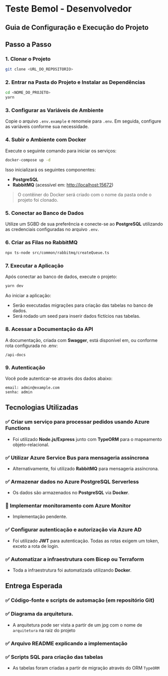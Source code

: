 # Teste Bemol - Desenvolvedor

## Guia de Configuração e Execução do Projeto

## Passo a Passo

### 1. Clonar o Projeto

```sh
git clone <URL_DO_REPOSITORIO>
```

### 2. Entrar na Pasta do Projeto e Instalar as Dependências

```sh
cd <NOME_DO_PROJETO>
yarn
```

### 3. Configurar as Variáveis de Ambiente

Copie o arquivo `.env.example` e renomeie para `.env`. Em seguida, configure as variáveis conforme sua necessidade.

### 4. Subir o Ambiente com Docker

Execute o seguinte comando para iniciar os serviços:

```sh
docker-compose up -d
```

Isso inicializará os seguintes componentes:

- **PostgreSQL**
- **RabbitMQ** (acessível em: [http://localhost:15672](http://localhost:15672))

> O contêiner do Docker será criado com o nome da pasta onde o projeto foi clonado.

### 5. Conectar ao Banco de Dados

Utilize um SGBD de sua preferência e conecte-se ao **PostgreSQL** utilizando as credenciais configuradas no arquivo `.env`.

### 6. Criar as Filas no RabbitMQ

```sh
npx ts-node src/common/rabbitmq/createQueue.ts
```

### 7. Executar a Aplicação

Após conectar ao banco de dados, execute o projeto:

```sh
yarn dev
```

Ao iniciar a aplicação:

- Serão executadas migrações para criação das tabelas no banco de dados.
- Será rodado um seed para inserir dados fictícios nas tabelas.

### 8. Acessar a Documentação da API

A documentação, criada com **Swagger**, está disponível em, ou conforme rota configurada no .env:

```
/api-docs
```

### 9. Autenticação

Você pode autenticar-se através dos dados abaixo:

```
email: admin@example.com
senha: admin
```

## Tecnologias Utilizadas

### ✅ Criar um serviço para processar pedidos usando Azure Functions

- Foi utilizado **Node.js/Express** junto com **TypeORM** para o mapeamento objeto-relacional.

### ✅ Utilizar Azure Service Bus para mensageria assíncrona

- Alternativamente, foi utilizado **RabbitMQ** para mensageria assíncrona.

### ✅ Armazenar dados no Azure PostgreSQL Serverless

- Os dados são armazenados no **PostgreSQL** via **Docker**.

### 🚧 Implementar monitoramento com Azure Monitor

- Implementação pendente.

### ✅ Configurar autenticação e autorização via Azure AD

- Foi utilizado **JWT** para autenticação. Todas as rotas exigem um token, exceto a rota de login.

### ✅ Automatizar a infraestrutura com Bicep ou Terraform

- Toda a infraestrutura foi automatizada utilizando **Docker**.

## Entrega Esperada

### ✅ Código-fonte e scripts de automação (em repositório Git)

### ✅ Diagrama da arquitetura.

- A arquitetura pode ser vista a partir de um jpg com o nome de `arquitetura` na raiz do projeto

### ✅ Arquivo README explicando a implementação

### ✅ Scripts SQL para criação das tabelas

- As tabelas foram criadas a partir de migração através do ORM `TypeORM`
